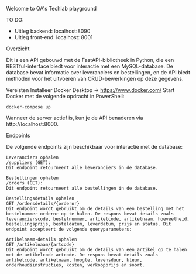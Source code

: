 Welcome to QA's Techlab playground

TO DO:
- Uitleg backend: localhost:8090
- Uitleg front-end: localhost: 8001

Overzicht

Dit is een API gebouwd met de FastAPI-bibliotheek in Python, die een RESTful-interface biedt voor interactie met een MySQL-database. De database bevat informatie over leveranciers en bestellingen, en de API biedt methoden voor het uitvoeren van CRUD-bewerkingen op deze gegevens.

Vereisten Installeer Docker Desktop -> https://www.docker.com/
Start Docker met de volgende opdracht in PowerShell:

    docker-compose up

Wanneer de server actief is, kun je de API benaderen via http://localhost:8000.

Endpoints

De volgende endpoints zijn beschikbaar voor interactie met de database:

    Leveranciers ophalen
    /suppliers (GET):
    Dit endpoint retourneert alle leveranciers in de database.

    Bestellingen ophalen
    /orders (GET):
    Dit endpoint retourneert alle bestellingen in de database.

    Bestellingsdetails ophalen
    GET /ordersdetails/{ordernr}
    Dit endpoint wordt gebruikt om de details van een bestelling met het bestelnummer ordernr op te halen. De respons bevat details zoals leverancierscode, bestelnummer, artikelcode, artikelnaam, hoeveelheid, bestellingsprijs, besteldatum, leverdatum, prijs en status. Dit endpoint accepteert de volgende queryparameters:

    Artikelnaam-details ophalen
    GET /artikelnaam/{artcode}
    Dit endpoint wordt gebruikt om de details van een artikel op te halen met de artikelcode artcode. De respons bevat details zoals artikelcode, artikelnaam, hoogte, levensduur, kleur, onderhoudsinstructies, kosten, verkoopprijs en soort.